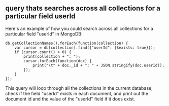 ## query thats searches across all collections for a particular field userId

Here's an example of how you could search across all collections for a particular field "userId" in MongoDB:
```
db.getCollectionNames().forEach(function(collection) {
    var cursor = db[collection].find({"userId": {$exists: true}});
    if (cursor.count() > 0) {
        print(collection + ": ");
        cursor.forEach(function(doc) {
            print("\t" + doc._id + ": " + JSON.stringify(doc.userId));
        });
    }
});
```
This query will loop through all the collections in the current database, check if the field "userId" exists in each document, and print out the document id and the value of the "userId" field if it does exist.
